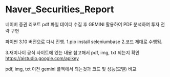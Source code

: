 # Naver_Securities_Report
네이버 증권 리포트 pdf 파일 데이터 수집 후 GEMINI 활용하여 PDF 분석하여 투자 전략 구현


파이썬 3.10 버전으로 다시 진행.
1.pip install seleniumbase
2.코드 제대로 수행됨.

3.재미나이 공식 사이트에 있는 내용 참고해서 pdf, img, txt 되는지 확인
https://aistudio.google.com/apikey

pdf, img, txt 이전 gemini 플젝에서 되는것과 코드 및 성능(모델) 비교
